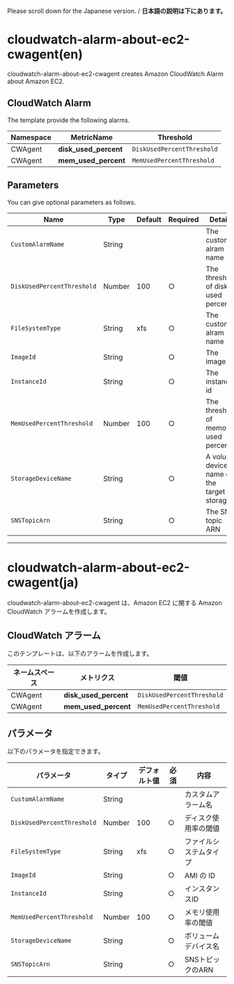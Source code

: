 Please scroll down for the Japanese version. / **日本語の説明は下にあります。**

# cloudwatch-alarm-about-ec2-cwagent(en)

cloudwatch-alarm-about-ec2-cwagent creates Amazon CloudWatch Alarm about Amazon EC2.

## CloudWatch Alarm

The template provide the following alarms.

| Namespace | MetricName | Threshold |
| --- | --- | --- |
| CWAgent | **disk_used_percent** | `DiskUsedPercentThreshold` | 
| CWAgent | **mem_used_percent** | `MemUsedPercentThreshold` | 

## Parameters

You can give optional parameters as follows.

| Name | Type | Default | Required | Details | 
| --- | --- | --- | --- | --- |
| `CustomAlarmName` | String | | | The custom alram name |
| `DiskUsedPercentThreshold` | Number | 100 | ○ | The threshold of disk used percent |
| `FileSystemType` | String | xfs | ○ | The custom alram name |
| `ImageId` | String | | ○ | The image id |
| `InstanceId` | String | | ○ | The instance id |
| `MemUsedPercentThreshold` | Number | 100 | ○ | The threshold of memory used percent |
| `StorageDeviceName` | String | | ○ | A volume device name of the target storage |
| `SNSTopicArn` | String | | ○ | The SNS topic ARN |

---------------------------------------

# cloudwatch-alarm-about-ec2-cwagent(ja)

cloudwatch-alarm-about-ec2-cwagent は、Amazon EC2 に関する Amazon CloudWatch アラームを作成します。

## CloudWatch アラーム

このテンプレートは、以下のアラームを作成します。

| ネームスペース | メトリクス | 閾値 |
| --- | --- | --- |
| CWAgent | **disk_used_percent** | `DiskUsedPercentThreshold` | 
| CWAgent | **mem_used_percent** | `MemUsedPercentThreshold` | 

## パラメータ

以下のパラメータを指定できます。

| パラメータ | タイプ | デフォルト値 | 必須 | 内容 | 
| --- | --- | --- | --- | --- |
| `CustomAlarmName` | String | | | カスタムアラーム名 |
| `DiskUsedPercentThreshold` | Number | 100 | ○ | ディスク使用率の閾値 |
| `FileSystemType` | String | xfs | ○ | ファイルシステムタイプ |
| `ImageId` | String | | ○ | AMI の ID |
| `InstanceId` | String | | ○ | インスタンスID |
| `MemUsedPercentThreshold` | Number | 100 | ○ | メモリ使用率の閾値 |
| `StorageDeviceName` | String | | ○ | ボリュームデバイス名 |
| `SNSTopicArn` | String | | ○ | SNSトピックのARN |